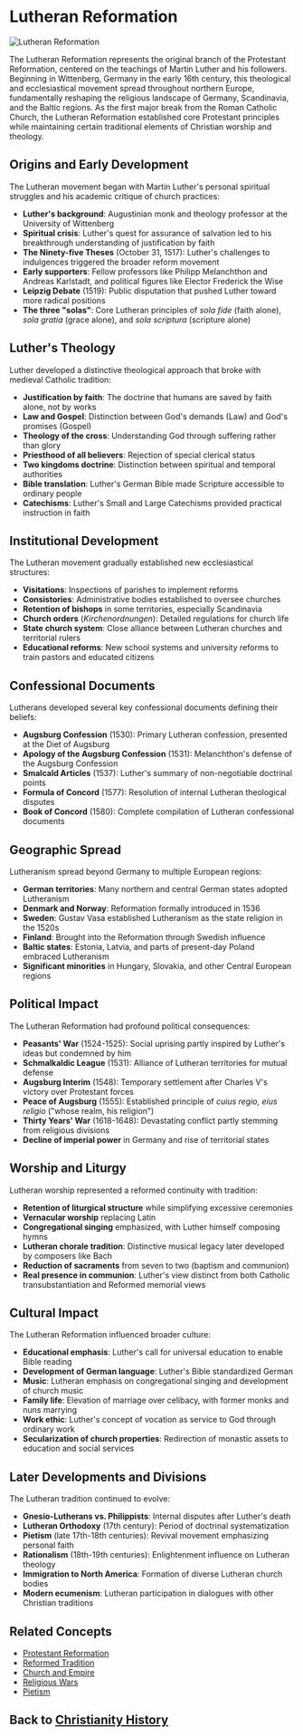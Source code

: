 # Lutheran Reformation

![Lutheran Reformation](../../images/lutheran_reformation.jpg)

The Lutheran Reformation represents the original branch of the Protestant Reformation, centered on the teachings of Martin Luther and his followers. Beginning in Wittenberg, Germany in the early 16th century, this theological and ecclesiastical movement spread throughout northern Europe, fundamentally reshaping the religious landscape of Germany, Scandinavia, and the Baltic regions. As the first major break from the Roman Catholic Church, the Lutheran Reformation established core Protestant principles while maintaining certain traditional elements of Christian worship and theology.

## Origins and Early Development

The Lutheran movement began with Martin Luther's personal spiritual struggles and his academic critique of church practices:

- **Luther's background**: Augustinian monk and theology professor at the University of Wittenberg
- **Spiritual crisis**: Luther's quest for assurance of salvation led to his breakthrough understanding of justification by faith
- **The Ninety-five Theses** (October 31, 1517): Luther's challenges to indulgences triggered the broader reform movement
- **Early supporters**: Fellow professors like Philipp Melanchthon and Andreas Karlstadt, and political figures like Elector Frederick the Wise
- **Leipzig Debate** (1519): Public disputation that pushed Luther toward more radical positions
- **The three "solas"**: Core Lutheran principles of *sola fide* (faith alone), *sola gratia* (grace alone), and *sola scriptura* (scripture alone)

## Luther's Theology

Luther developed a distinctive theological approach that broke with medieval Catholic tradition:

- **Justification by faith**: The doctrine that humans are saved by faith alone, not by works
- **Law and Gospel**: Distinction between God's demands (Law) and God's promises (Gospel)
- **Theology of the cross**: Understanding God through suffering rather than glory
- **Priesthood of all believers**: Rejection of special clerical status
- **Two kingdoms doctrine**: Distinction between spiritual and temporal authorities
- **Bible translation**: Luther's German Bible made Scripture accessible to ordinary people
- **Catechisms**: Luther's Small and Large Catechisms provided practical instruction in faith

## Institutional Development

The Lutheran movement gradually established new ecclesiastical structures:

- **Visitations**: Inspections of parishes to implement reforms
- **Consistories**: Administrative bodies established to oversee churches
- **Retention of bishops** in some territories, especially Scandinavia
- **Church orders** (*Kirchenordnungen*): Detailed regulations for church life
- **State church system**: Close alliance between Lutheran churches and territorial rulers
- **Educational reforms**: New school systems and university reforms to train pastors and educated citizens

## Confessional Documents

Lutherans developed several key confessional documents defining their beliefs:

- **Augsburg Confession** (1530): Primary Lutheran confession, presented at the Diet of Augsburg
- **Apology of the Augsburg Confession** (1531): Melanchthon's defense of the Augsburg Confession
- **Smalcald Articles** (1537): Luther's summary of non-negotiable doctrinal points
- **Formula of Concord** (1577): Resolution of internal Lutheran theological disputes
- **Book of Concord** (1580): Complete compilation of Lutheran confessional documents

## Geographic Spread

Lutheranism spread beyond Germany to multiple European regions:

- **German territories**: Many northern and central German states adopted Lutheranism
- **Denmark and Norway**: Reformation formally introduced in 1536
- **Sweden**: Gustav Vasa established Lutheranism as the state religion in the 1520s
- **Finland**: Brought into the Reformation through Swedish influence
- **Baltic states**: Estonia, Latvia, and parts of present-day Poland embraced Lutheranism
- **Significant minorities** in Hungary, Slovakia, and other Central European regions

## Political Impact

The Lutheran Reformation had profound political consequences:

- **Peasants' War** (1524-1525): Social uprising partly inspired by Luther's ideas but condemned by him
- **Schmalkaldic League** (1531): Alliance of Lutheran territories for mutual defense
- **Augsburg Interim** (1548): Temporary settlement after Charles V's victory over Protestant forces
- **Peace of Augsburg** (1555): Established principle of *cuius regio, eius religio* ("whose realm, his religion")
- **Thirty Years' War** (1618-1648): Devastating conflict partly stemming from religious divisions
- **Decline of imperial power** in Germany and rise of territorial states

## Worship and Liturgy

Lutheran worship represented a reformed continuity with tradition:

- **Retention of liturgical structure** while simplifying excessive ceremonies
- **Vernacular worship** replacing Latin
- **Congregational singing** emphasized, with Luther himself composing hymns
- **Lutheran chorale tradition**: Distinctive musical legacy later developed by composers like Bach
- **Reduction of sacraments** from seven to two (baptism and communion)
- **Real presence in communion**: Luther's view distinct from both Catholic transubstantiation and Reformed memorial views

## Cultural Impact

The Lutheran Reformation influenced broader culture:

- **Educational emphasis**: Luther's call for universal education to enable Bible reading
- **Development of German language**: Luther's Bible standardized German
- **Music**: Lutheran emphasis on congregational singing and development of church music
- **Family life**: Elevation of marriage over celibacy, with former monks and nuns marrying
- **Work ethic**: Luther's concept of vocation as service to God through ordinary work
- **Secularization of church properties**: Redirection of monastic assets to education and social services

## Later Developments and Divisions

The Lutheran tradition continued to evolve:

- **Gnesio-Lutherans vs. Philippists**: Internal disputes after Luther's death
- **Lutheran Orthodoxy** (17th century): Period of doctrinal systematization
- **Pietism** (late 17th-18th centuries): Revival movement emphasizing personal faith
- **Rationalism** (18th-19th centuries): Enlightenment influence on Lutheran theology
- **Immigration to North America**: Formation of diverse Lutheran church bodies
- **Modern ecumenism**: Lutheran participation in dialogues with other Christian traditions

## Related Concepts
- [Protestant Reformation](./protestant_reformation.md)
- [Reformed Tradition](./reformed_tradition.md)
- [Church and Empire](./church_and_empire.md)
- [Religious Wars](./religious_wars.md)
- [Pietism](./pietism.md)

## Back to [Christianity History](./README.md)
